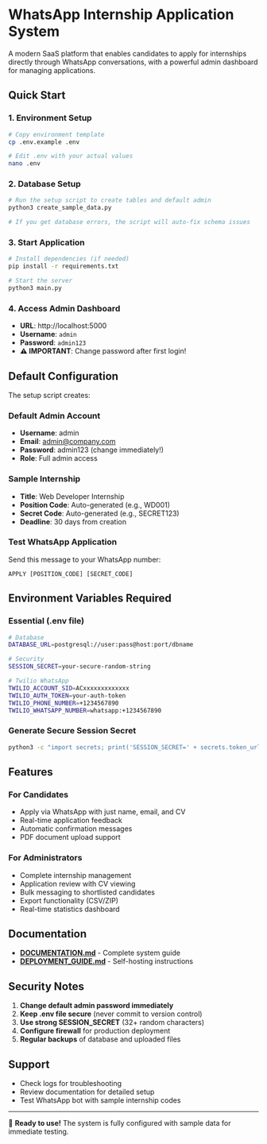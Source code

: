 # WhatsApp Internship Application System

A modern SaaS platform that enables candidates to apply for internships directly through WhatsApp conversations, with a powerful admin dashboard for managing applications.

## Quick Start

### 1. Environment Setup
```bash
# Copy environment template
cp .env.example .env

# Edit .env with your actual values
nano .env
```

### 2. Database Setup
```bash
# Run the setup script to create tables and default admin
python3 create_sample_data.py

# If you get database errors, the script will auto-fix schema issues
```

### 3. Start Application
```bash
# Install dependencies (if needed)
pip install -r requirements.txt

# Start the server
python3 main.py
```

### 4. Access Admin Dashboard
- **URL**: http://localhost:5000
- **Username**: `admin`
- **Password**: `admin123`
- **⚠️ IMPORTANT**: Change password after first login!

## Default Configuration

The setup script creates:

### Default Admin Account
- **Username**: admin
- **Email**: admin@company.com
- **Password**: admin123 (change immediately!)
- **Role**: Full admin access

### Sample Internship
- **Title**: Web Developer Internship
- **Position Code**: Auto-generated (e.g., WD001)
- **Secret Code**: Auto-generated (e.g., SECRET123)
- **Deadline**: 30 days from creation

### Test WhatsApp Application
Send this message to your WhatsApp number:
```
APPLY [POSITION_CODE] [SECRET_CODE]
```

## Environment Variables Required

### Essential (.env file)
```bash
# Database
DATABASE_URL=postgresql://user:pass@host:port/dbname

# Security
SESSION_SECRET=your-secure-random-string

# Twilio WhatsApp
TWILIO_ACCOUNT_SID=ACxxxxxxxxxxxxx
TWILIO_AUTH_TOKEN=your-auth-token
TWILIO_PHONE_NUMBER=+1234567890
TWILIO_WHATSAPP_NUMBER=whatsapp:+1234567890
```

### Generate Secure Session Secret
```bash
python3 -c "import secrets; print('SESSION_SECRET=' + secrets.token_urlsafe(32))"
```

## Features

### For Candidates
- Apply via WhatsApp with just name, email, and CV
- Real-time application feedback
- Automatic confirmation messages
- PDF document upload support

### For Administrators
- Complete internship management
- Application review with CV viewing
- Bulk messaging to shortlisted candidates
- Export functionality (CSV/ZIP)
- Real-time statistics dashboard

## Documentation

- **[DOCUMENTATION.md](DOCUMENTATION.md)** - Complete system guide
- **[DEPLOYMENT_GUIDE.md](DEPLOYMENT_GUIDE.md)** - Self-hosting instructions

## Security Notes

1. **Change default admin password immediately**
2. **Keep .env file secure** (never commit to version control)
3. **Use strong SESSION_SECRET** (32+ random characters)
4. **Configure firewall** for production deployment
5. **Regular backups** of database and uploaded files

## Support

- Check logs for troubleshooting
- Review documentation for detailed setup
- Test WhatsApp bot with sample internship codes

---

🚀 **Ready to use!** The system is fully configured with sample data for immediate testing.
